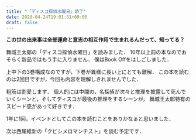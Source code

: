 ```yaml
---
title: "「ディスコ探偵水曜日」読了"
date: 2020-04-24T19:01:51+09:00
draft: false
---
```


**この世の出来事は全部運命と意志の相互作用で生まれるんだって、知ってる？**

舞城王太郎の「ディスコ探偵水曜日」を読みました．
10年以上前の本なのでおそらく新品ではもう手に入りません．
僕はBook Offをはしごしました．

上中下の3巻構成なのですが，下巻が異様に長い上にとても難解．
この本を読むのは2回目ですが，今回も内容を理解しきれませんでした．

粗筋は割愛します．
個人的には中間の，名探偵が次々と推理を披露して死んでいくシーンと，そしてディスコが最後の推理をするシーンが，
舞城王太郎特有のスピード感があって好きです．

1年に1回，イベントとしてこの本を読むことをありかなぁと思いました．

次は西尾維新の「クビシメロマンチスト」を読む予定です．
